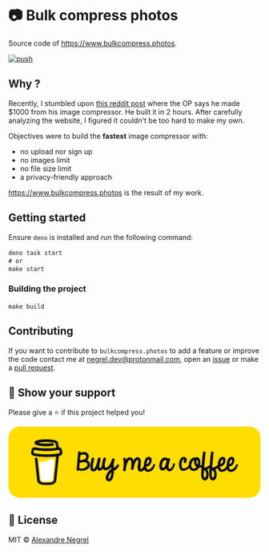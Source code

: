# :camera: Bulk compress photos

Source code of https://www.bulkcompress.photos.

[![push](https://github.com/negrel/bulkcompress.photos/actions/workflows/push.yaml/badge.svg)](https://github.com/negrel/bulkcompress.photos/actions/workflows/push.yaml)

## Why ?

Recently, I stumbled upon
[this reddit post](https://www.reddit.com/r/SideProject/comments/18u925v/i_made_a_tool_in_2_hours_it_made_me_1000_so_far)
where the OP says he made $1000 from his image compressor. He built it in 2
hours. After carefully analyzing the website, I figured it couldn't be too hard
to make my own.

Objectives were to build the **fastest** image compressor with:

- no upload nor sign up
- no images limit
- no file size limit
- a privacy-friendly approach

https://www.bulkcompress.photos is the result of my work.

## Getting started

Ensure `deno` is installed and run the following command:

```
deno task start
# or
make start
```

### Building the project

```shell
make build
```

## Contributing

If you want to contribute to `bulkcompress.photos` to add a feature or improve
the code contact me at
[negrel.dev@protonmail.com](mailto:negrel.dev@protonmail.com), open an
[issue](https://github.com/negrel/bulkcompress.photos/issues) or make a
[pull request](https://github.com/negrel/bulkcompress.photos/pulls).

## :stars: Show your support

Please give a :star: if this project helped you!

[![buy me a coffee](.github/images/bmc-button.png)](https://www.buymeacoffee.com/negrel)

## :scroll: License

MIT © [Alexandre Negrel](https://www.negrel.dev/)

